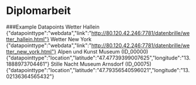 Diplomarbeit
============

###Example Datapoints
Wetter Hallein
{"datapointtype":"webdata","link":"http://80.120.42.246:7781/datenbrille/wetter_hallein.html"}
Wetter New York
{"datapointtype":"webdata","link":"http://80.120.42.246:7781/datenbrille/wetter_new_york.html"}
Alpen und Kunst Museum (ID_00000)
{"datapointtype":"location","latitude":"47.47739399007625","longitude":"13.1888973704461"}
Stille Nacht Museum Arnsdorf (ID_00075)
{"datapointtype":"location","latitude":"47.79356540596021","longitude":"13.02136364565432"}